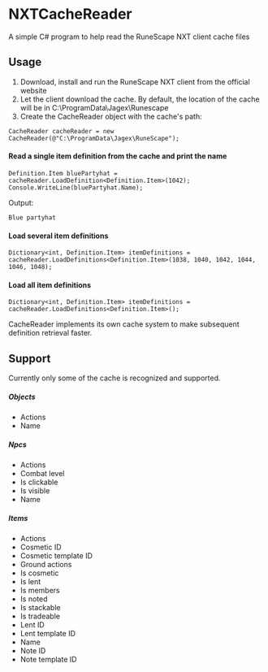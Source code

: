 # NXTCacheReader
A simple C# program to help read the RuneScape NXT client cache files

## Usage

1. Download, install and run the RuneScape NXT client from the official website
2. Let the client download the cache. By default, the location of the cache will be in C:\ProgramData\Jagex\Runescape
3. Create the CacheReader object with the cache's path:
```
CacheReader cacheReader = new CacheReader(@"C:\ProgramData\Jagex\RuneScape");
```

#### Read a single item definition from the cache and print the name
```
Definition.Item bluePartyhat = cacheReader.LoadDefinition<Definition.Item>(1042);
Console.WriteLine(bluePartyhat.Name);
```
Output:
```
Blue partyhat
```

#### Load several item definitions
```
Dictionary<int, Definition.Item> itemDefinitions = cacheReader.LoadDefinitions<Definition.Item>(1038, 1040, 1042, 1044, 1046, 1048);
```

#### Load all item definitions
```
Dictionary<int, Definition.Item> itemDefinitions = cacheReader.LoadDefinitions<Definition.Item>();
```

CacheReader implements its own cache system to make subsequent definition retrieval faster.

## Support
Currently only some of the cache is recognized and supported.

##### Objects
- Actions
- Name

##### Npcs
- Actions
- Combat level
- Is clickable
- Is visible
- Name

##### Items
- Actions
- Cosmetic ID
- Cosmetic template ID
- Ground actions
- Is cosmetic
- Is lent
- Is members
- Is noted
- Is stackable
- Is tradeable
- Lent ID
- Lent template ID
- Name
- Note ID
- Note template ID
